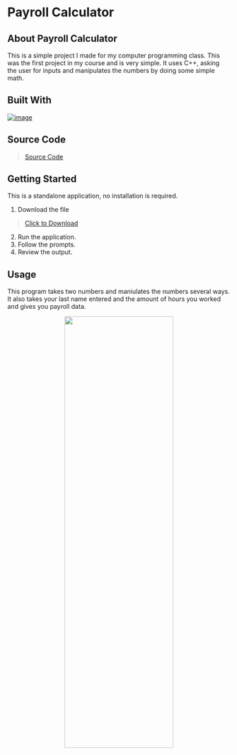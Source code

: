 # Payroll Calculator

## About Payroll Calculator

This is a simple project I made for my computer programming class.
This was the first project in my course and is very simple. 
It uses C++, asking the user for inputs and manipulates the numbers by doing some simple math.

## Built With

[![image](https://skillicons.dev/icons?i=cpp,visualstudio)](https://skillicons.dev)

## Source Code
> [Source Code](https://github.com/ant-cantu/PayrollCalculator/blob/main/PayrollCalculator.cpp)

## Getting Started

This is a standalone application, no installation is required.

1. Download the file
> [Click to Download](https://github.com/ant-cantu/PayrollCalculator/blob/main/PayrollCalculator.exe)

2. Run the application.
3. Follow the prompts.
4. Review the output.

## Usage

This program takes two numbers and maniulates the numbers several ways. 
It also takes your last name entered and the amount of hours you worked and gives you payroll data.

<p align="center">
<img src="https://github.com/ant-cantu/PayrollCalculator/assets/137722821/f84dca80-944f-49ad-b5d8-ce0e0b0f0b62" width="70%" height="50%"></img>
</p>
